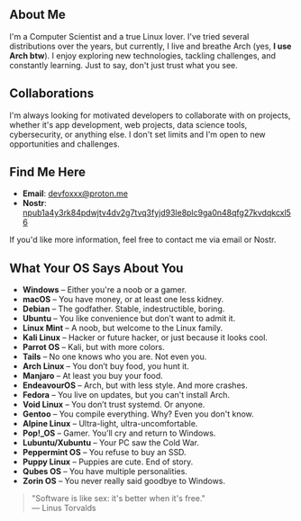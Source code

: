 ## About Me

I'm a Computer Scientist and a true Linux lover. I've tried several distributions over the years, but currently, I live and breathe Arch (yes, **I use Arch btw**). I enjoy exploring new technologies, tackling challenges, and constantly learning. Just to say, don't just trust what you see.

## Collaborations

I'm always looking for motivated developers to collaborate with on projects, whether it's app development, web projects, data science tools, cybersecurity, or anything else. I don't set limits and I'm open to new opportunities and challenges. 

## Find Me Here
- **Email**: [devfoxxx@proton.me](mailto:devfoxxx@proton.me)
- **Nostr**: [npub1a4y3rk84pdwjtv4dv2g7tvq3fyjd93le8plc9ga0n48qfg27kvdqkcxl56](https://nostr.band/npub1a4y3rk84pdwjtv4dv2g7tvq3fyjd93le8plc9ga0n48qfg27kvdqkcxl56)

If you'd like more information, feel free to contact me via email or Nostr.

## What Your OS Says About You

- **Windows** – Either you're a noob or a gamer.
- **macOS** – You have money, or at least one less kidney.
- **Debian** – The godfather. Stable, indestructible, boring.
- **Ubuntu** – You like convenience but don’t want to admit it.
- **Linux Mint** – A noob, but welcome to the Linux family.
- **Kali Linux** – Hacker or future hacker, or just because it looks cool.
- **Parrot OS** – Kali, but with more colors.
- **Tails** – No one knows who you are. Not even you.
- **Arch Linux** – You don’t buy food, you hunt it.
- **Manjaro** – At least you buy your food.
- **EndeavourOS** – Arch, but with less style. And more crashes.
- **Fedora** – You live on updates, but you can't install Arch.
- **Void Linux** – You don’t trust systemd. Or anyone.
- **Gentoo** – You compile everything. Why? Even you don't know.
- **Alpine Linux** – Ultra-light, ultra-uncomfortable.
- **Pop!_OS** – Gamer. You’ll cry and return to Windows.
- **Lubuntu/Xubuntu** – Your PC saw the Cold War.
- **Peppermint OS** – You refuse to buy an SSD.
- **Puppy Linux** – Puppies are cute. End of story.
- **Qubes OS** – You have multiple personalities.
- **Zorin OS** – You never really said goodbye to Windows.

> "Software is like sex: it's better when it's free."  
> — Linus Torvalds
